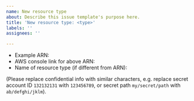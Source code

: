 ```yaml
---
name: New resource type
about: Describe this issue template's purpose here.
title: 'New resource type: <type>'
labels: ''
assignees: ''

---
```


* Example ARN: 
* AWS console link for above ARN: 
* Name of resource type (if different from ARN): 

(Please replace confidential info with similar characters, e.g. replace secret account ID `132132131` with `123456789`, or secret path `my/secret/path` with `ab/defghi/jklm`).
